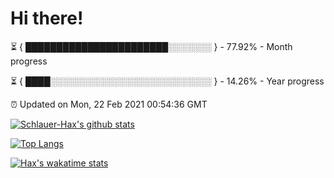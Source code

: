 # Hi there!

⏳ { ███████████████████████░░░░░░░ } - 77.92% - Month progress

⏳ { ████░░░░░░░░░░░░░░░░░░░░░░░░░░ } - 14.26% - Year progress

⏰ Updated on Mon, 22 Feb 2021 00:54:36 GMT


[![Schlauer-Hax's github stats](https://github-readme-stats.vercel.app/api?username=Schlauer-Hax&show_icons=true&theme=dark&count_private=true)](https://github.com/Schlauer-Hax)


[![Top Langs](https://github-readme-stats.vercel.app/api/top-langs/?username=Schlauer-Hax&layout=compact&theme=dark)](https://github.com/Schlauer-Hax?tab=repositories)


[![Hax's wakatime stats](https://github-readme-stats.vercel.app/api/wakatime?username=Hax&theme=dark)](https://wakatime.com/@Hax)

